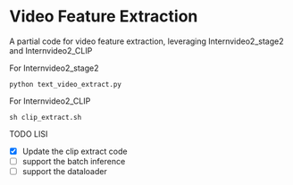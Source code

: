 # Video Feature Extraction
A partial code for video feature extraction, leveraging Internvideo2_stage2 and Internvideo2_CLIP

For Internvideo2_stage2
```
python text_video_extract.py
```

For Internvideo2_CLIP
```
sh clip_extract.sh
```

TODO LISI
- [x] Update the clip extract code
- [ ] support the batch inference
- [ ] support the dataloader
